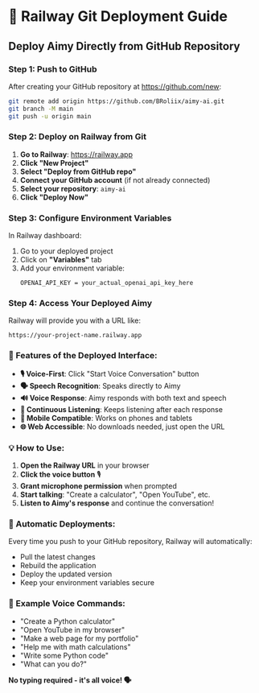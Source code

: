 # 🚀 Railway Git Deployment Guide

## Deploy Aimy Directly from GitHub Repository

### Step 1: Push to GitHub
After creating your GitHub repository at https://github.com/new:

```bash
git remote add origin https://github.com/BRoliix/aimy-ai.git
git branch -M main
git push -u origin main
```

### Step 2: Deploy on Railway from Git

1. **Go to Railway**: https://railway.app
2. **Click "New Project"**
3. **Select "Deploy from GitHub repo"**
4. **Connect your GitHub account** (if not already connected)
5. **Select your repository**: `aimy-ai`
6. **Click "Deploy Now"**

### Step 3: Configure Environment Variables

In Railway dashboard:
1. Go to your deployed project
2. Click on **"Variables"** tab
3. Add your environment variable:
   ```
   OPENAI_API_KEY = your_actual_openai_api_key_here
   ```

### Step 4: Access Your Deployed Aimy

Railway will provide you with a URL like:
```
https://your-project-name.railway.app
```

### 🎉 Features of the Deployed Interface:

- **🎙️ Voice-First**: Click "Start Voice Conversation" button
- **🗣️ Speech Recognition**: Speaks directly to Aimy
- **🔊 Voice Response**: Aimy responds with both text and speech  
- **🔄 Continuous Listening**: Keeps listening after each response
- **📱 Mobile Compatible**: Works on phones and tablets
- **🌐 Web Accessible**: No downloads needed, just open the URL

### 💡 How to Use:

1. **Open the Railway URL** in your browser
2. **Click the voice button** 🎙️
3. **Grant microphone permission** when prompted  
4. **Start talking**: "Create a calculator", "Open YouTube", etc.
5. **Listen to Aimy's response** and continue the conversation!

### 🔧 Automatic Deployments:

Every time you push to your GitHub repository, Railway will automatically:
- Pull the latest changes
- Rebuild the application  
- Deploy the updated version
- Keep your environment variables secure

### 📝 Example Voice Commands:

- "Create a Python calculator"
- "Open YouTube in my browser"
- "Make a web page for my portfolio"  
- "Help me with math calculations"
- "Write some Python code"
- "What can you do?"

**No typing required - it's all voice! 🗣️**